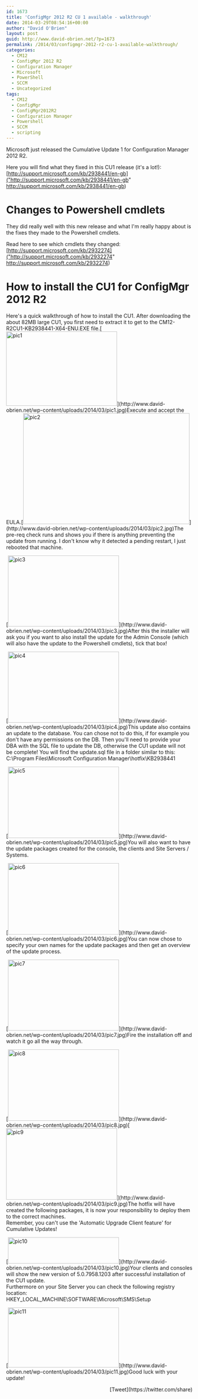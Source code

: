 ```yaml
---
id: 1673
title: 'ConfigMgr 2012 R2 CU 1 available - walkthrough'
date: 2014-03-29T08:54:16+00:00
author: "David O'Brien"
layout: post
guid: http://www.david-obrien.net/?p=1673
permalink: /2014/03/configmgr-2012-r2-cu-1-available-walkthrough/
categories:
  - CM12
  - ConfigMgr 2012 R2
  - Configuration Manager
  - Microsoft
  - PowerShell
  - SCCM
  - Uncategorized
tags:
  - CM12
  - ConfigMgr
  - ConfigMgr2012R2
  - Configuration Manager
  - Powershell
  - SCCM
  - scripting
---
```

Microsoft just released the Cumulative Update 1 for Configuration Manager 2012 R2.

Here you will find what they fixed in this CU1 release (it's a lot!): [http://support.microsoft.com/kb/2938441/en-gb]("http://support.microsoft.com/kb/2938441/en-gb" http://support.microsoft.com/kb/2938441/en-gb)

# Changes to Powershell cmdlets

They did really well with this new release and what I'm really happy about is the fixes they made to the Powershell cmdlets.
  
Read here to see which cmdlets they changed: [http://support.microsoft.com/kb/2932274]("http://support.microsoft.com/kb/2932274" http://support.microsoft.com/kb/2932274)

# How to install the CU1 for ConfigMgr 2012 R2

<p style="text-align: left;">
  Here's a quick walkthrough of how to install the CU1. After downloading the about 82MB large CU1, you first need to extract it to get to the CM12-R2CU1-KB2938441-X64-ENU.EXE file.[<img class="img-responsive aligncenter size-medium wp-image-1674" alt="pic1" src="http://www.david-obrien.net/wp-content/uploads/2014/03/pic1-300x201.jpg" width="300" height="201" srcset="/media/2014/03/pic1-300x201.jpg 300w, /media/2014/03/pic1.jpg 908w" sizes="(max-width: 300px) 100vw, 300px" />](http://www.david-obrien.net/wp-content/uploads/2014/03/pic1.jpg)Execute and accept the EULA.[<img class="img-responsive aligncenter  wp-image-1675" alt="pic2" src="http://www.david-obrien.net/wp-content/uploads/2014/03/pic2.jpg" width="450" height="300" />](http://www.david-obrien.net/wp-content/uploads/2014/03/pic2.jpg)The pre-req check runs and shows you if there is anything preventing the update from running. I don't know why it detected a pending restart, I just rebooted that machine.
</p>

<p style="text-align: left;">
  [<img class="img-responsive aligncenter size-medium wp-image-1677" alt="pic3" src="http://www.david-obrien.net/wp-content/uploads/2014/03/pic3-300x192.jpg" width="300" height="192" srcset="/media/2014/03/pic3-300x192.jpg 300w, /media/2014/03/pic3-150x96.jpg 150w" sizes="(max-width: 300px) 100vw, 300px" />](http://www.david-obrien.net/wp-content/uploads/2014/03/pic3.jpg)After this the installer will ask you if you want to also install the update for the Admin Console (which will also have the update to the Powershell cmdlets), tick that box!
</p>

<p style="text-align: left;">
  [<img class="img-responsive aligncenter size-medium wp-image-1678" alt="pic4" src="http://www.david-obrien.net/wp-content/uploads/2014/03/pic4-300x192.jpg" width="300" height="192" srcset="/media/2014/03/pic4-300x192.jpg 300w, /media/2014/03/pic4-150x96.jpg 150w, /media/2014/03/pic4.jpg 941w" sizes="(max-width: 300px) 100vw, 300px" />](http://www.david-obrien.net/wp-content/uploads/2014/03/pic4.jpg)This update also contains an update to the database. You can chose not to do this, if for example you don't have any permissions on the DB. Then you'll need to provide your DBA with the SQL file to update the DB, otherwise the CU1 update will not be complete! You will find the update.sql file in a folder similar to this: C:\Program Files\Microsoft Configuration Manager\hotfix\KB2938441
</p>

<p style="text-align: left;">
  [<img class="img-responsive aligncenter size-medium wp-image-1679" alt="pic5" src="http://www.david-obrien.net/wp-content/uploads/2014/03/pic5-300x193.jpg" width="300" height="193" srcset="/media/2014/03/pic5-300x193.jpg 300w, /media/2014/03/pic5.jpg 941w" sizes="(max-width: 300px) 100vw, 300px" />](http://www.david-obrien.net/wp-content/uploads/2014/03/pic5.jpg)You will also want to have the update packages created for the console, the clients and Site Servers / Systems.
</p>

<p style="text-align: left;">
  [<img class="img-responsive aligncenter size-medium wp-image-1680" alt="pic6" src="http://www.david-obrien.net/wp-content/uploads/2014/03/pic6-300x193.jpg" width="300" height="193" srcset="/media/2014/03/pic6-300x193.jpg 300w, /media/2014/03/pic6.jpg 938w" sizes="(max-width: 300px) 100vw, 300px" />](http://www.david-obrien.net/wp-content/uploads/2014/03/pic6.jpg)You can now chose to specify your own names for the update packages and then get an overview of the update process.
</p>

<p style="text-align: left;">
  [<img class="img-responsive aligncenter size-medium wp-image-1681" alt="pic7" src="http://www.david-obrien.net/wp-content/uploads/2014/03/pic7-300x192.jpg" width="300" height="192" srcset="/media/2014/03/pic7-300x192.jpg 300w, /media/2014/03/pic7-150x96.jpg 150w" sizes="(max-width: 300px) 100vw, 300px" />](http://www.david-obrien.net/wp-content/uploads/2014/03/pic7.jpg)Fire the installation off and watch it go all the way through.
</p>

<p style="text-align: left;">
  [<img class="img-responsive aligncenter size-medium wp-image-1682" alt="pic8" src="http://www.david-obrien.net/wp-content/uploads/2014/03/pic8-300x193.jpg" width="300" height="193" srcset="/media/2014/03/pic8-300x193.jpg 300w, /media/2014/03/pic8-233x150.jpg 233w, /media/2014/03/pic8.jpg 937w" sizes="(max-width: 300px) 100vw, 300px" />](http://www.david-obrien.net/wp-content/uploads/2014/03/pic8.jpg)[<img class="img-responsive aligncenter size-medium wp-image-1683" alt="pic9" src="http://www.david-obrien.net/wp-content/uploads/2014/03/pic9-300x193.jpg" width="300" height="193" />](http://www.david-obrien.net/wp-content/uploads/2014/03/pic9.jpg)The hotfix will have created the following packages, it is now your responsibility to deploy them to the correct machines.<br /> Remember, you can't use the 'Automatic Upgrade Client feature' for Cumulative Updates!
</p>

<p style="text-align: left;">
  [<img class="img-responsive aligncenter size-medium wp-image-1684" alt="pic10" src="http://www.david-obrien.net/wp-content/uploads/2014/03/pic10-300x71.jpg" width="300" height="71" srcset="/media/2014/03/pic10-300x71.jpg 300w, /media/2014/03/pic10-250x59.jpg 250w" sizes="(max-width: 300px) 100vw, 300px" />](http://www.david-obrien.net/wp-content/uploads/2014/03/pic10.jpg)Your clients and consoles will show the new version of 5.0.7958.1203 after successful installation of the CU1 update.<br /> Furthermore on your Site Server you can check the following registry location:<br /> HKEY_LOCAL_MACHINE\SOFTWARE\Microsoft\SMS\Setup
</p>

<p style="text-align: left;">
  [<img class="img-responsive aligncenter size-medium wp-image-1685" alt="pic11" src="http://www.david-obrien.net/wp-content/uploads/2014/03/pic11-300x162.jpg" width="300" height="162" srcset="/media/2014/03/pic11-300x162.jpg 300w, /media/2014/03/pic11-250x135.jpg 250w, /media/2014/03/pic11-150x81.jpg 150w, /media/2014/03/pic11.jpg 945w" sizes="(max-width: 300px) 100vw, 300px" />](http://www.david-obrien.net/wp-content/uploads/2014/03/pic11.jpg)Good luck with your update!
</p>

<div style="float: right; margin-left: 10px;">
  [Tweet](https://twitter.com/share)
</div>


